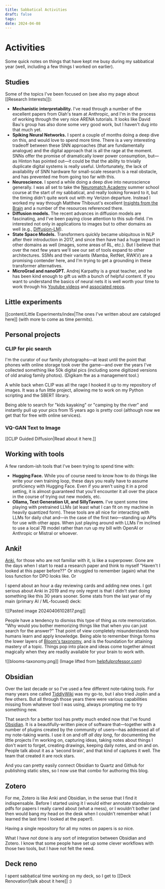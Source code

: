 ```yaml
---
title: Sabbatical Activities
draft: false
tags: 
date: 2024-04-08
---
```

# Activities
Some quick notes on things that have kept me busy during my sabbatical year (well, including a few things I worked on earlier).

## Studies

Some of the topics I've been focused on (see also my page about [[Research Interests]]):
- **Mechanistic interpretability.** I've read through a number of the excellent papers from Olah's team at Anthropic, and I'm in the process of working through the very nice ARENA tutorials. It looks like David Bau's group has also done some very good work, but I haven't dug into that much yet.
- **Spiking Neural Networks.** I spent a couple of months doing a deep dive on this, and would love to spend more time. There is a very interesting tradeoff between these SNN approaches (that are fundamentally analogue) and the digital approach that is all the rage at the moment. SNNs offer the promise of dramatically lower power consumption, but—as Hinton has pointed out—it could be that the ability to trivially duplicate digital systems is really useful. Unfortunately, the lack of availability of SNN hardware for small-scale research is a real obstacle, and has prevented me from going too far with this.
- **Neuroscience.** I spend a while doing a deep dive into neuroscience generally. I was all set to take the [Neuromatch Academy](https://neuromatch.io/neuroscience/) summer school course at the start of my sabbatical, and really looking forward to it, but the timing didn't quite work out with my Verizon departure. Instead I worked my way through Matthew Thiboust's excellent [Insights from the Brain](https://www.insightsfromthebrain.com/) and a number of the resources referenced there.
- **Diffusion models.** The recent advances in diffusion models are fascinating, and I've been paying close attention to this sub-field. I'm interested not only in applications to images but to other domains as well (e.g., [Diffusion-LM](https://arxiv.org/abs/2205.14217)).
- **State Space Models.** Transformers quickly became ubiquitous in NLP after their introduction in 2017, and since then have had a huge impact in other domains as well (images, some areas of RL, etc.). But I believe that over the next few years we'll see our set of tools expand to other architectures. SSMs and their variants (Mamba, RetNet, RWKV) are a promising contender here, and I'm trying to get a grounding in these transformer alternatives.
- **MicroGrad and nanoGPT.** Andrej Karpathy is a great teacher, and he has been kind enough to gift us with a bunch of helpful content. If you want to understand the basics of neural nets it is well worth your time to work through his [Youtube videos](https://www.youtube.com/@AndrejKarpathy/videos) and [associated repos](https://github.com/karpathy).

## Little experiments

[[content/Little Experiments/index|The ones I've written about are cataloged here]] (with more to come as time permits).

## Personal projects

### CLIP for pic search

I'm the curator of our family photographs—at least until the point that phones with online storage took over the game—and over the years I've collected something like 50k digital pics (including some digitized versions of old analog family photos). (Digikam ftw as a management tool.)

A while back when CLIP was all the rage I hooked it up to my repository of images. It was a fun little project, allowing me to work on my Python scripting and the SBERT library.

Being able to search for "kids kayaking" or "camping by the river" and instantly pull up your pics from 15 years ago is pretty cool (although now we get that for free with online services).

### VQ-GAN Text to Image

[[CLIP Guided Diffusion|Read about it here.]]

## Working with tools

A few random-ish tools that I've been trying to spend time with:
- **Hugging Face.** While you of course need to know how to do things like write your own training loop, these days you really have to assume proficiency with Hugging Face. Even if you aren't using it in a prod setting, it is almost guaranteed that you'll encounter it all over the place in the course of trying out new models, etc.
- **Ollama, Text Generation UI, and SillyTavern.** I've spent some time playing with pretrained LLMs (at least what I can fit on my machine in heavily quantized form). These tools are all nice for interacting with LLMs for daily chat and—in the case of the first two—standing up APIs for use with other apps. When just playing around with LLMs I'm inclined to use a local 7B model rather than run up my bill with OpenAI or Anthropic or Mistral or whoever.

## Anki!
[Anki](https://apps.ankiweb.net/), for those who are not familiar with it, is like a superpower. Gone are the days when I start to read a research paper and think to myself "Haven't I looked at this paper before??" Or struggled to remember (again) what the loss function for DPO looks like. Or 

I spend about an hour a day reviewing cards and adding new ones. I got serious about Anki in 2019 and my only regret is that I didn't start doing something like this 30 years sooner. Some stats from the last year of my main (primary AI / ML-focused) deck:


![[Pasted image 20240406102817.png]]

People have a tendency to dismiss this type of thing as rote memorization. "Why would you bother memorizing things like that when you can just search for the answer?" That point of view completely misunderstands how humans learn and apply knowledge. Being able to remember things forms the lower layers of [Bloom's taxonomy](https://en.wikipedia.org/wiki/Bloom's_taxonomy), and is the foundation for attaining mastery of a topic. Things pop into place and ideas come together almost magically when they are readily available for your brain to work with.

![[blooms-taxonomy.png]]
(Image lifted from [helpfulprofessor.com](https://helpfulprofessor.com/levels-of-understanding/))

## Obsidian

Over the last decade or so I've used a few different note-taking tools. For many years one called [TiddlyWiki](https://tiddlywiki.com/) was my go-to, but I also tried Joplin and a few others. But all through those years there were various capabilities missing from whatever tool I was using, always prompting me to try something new.

That search for a better tool has pretty much ended now that I've found [Obsidian](https://obsidian.md/).  It is a beautifully-written piece of software that—together with a number of plugins created by the community of users—has addressed all of my note-taking wants. I use it on and off *all day long*, for documenting the little projects I'm working on, capturing ideas, taking notes about things I don't want to forget, creating drawings, keeping daily notes, and on and on. People talk about it as a 'second brain', and that kind of captures it well. The team that created it are rock stars.

And you can pretty easily connect Obsidian to Quartz and Github for publishing static sites, so I now use that combo for authoring this blog.

## Zotero

For me, Zotero is like Anki and Obsidian, in the sense that I find it indispensable. Before I started using it I would either annotate standalone pdfs for papers I really cared about (what a mess), or I wouldn't bother (and then would bang my head on the desk when I couldn't remember what I learned the last time I looked at the paper!).

Having a single repository for all my notes on papers is *so* nice.

What I have *not* done is any sort of integration between Obsidian and Zotero. I know that some people have set up some clever workflows with those two tools, but I have not felt the need.

## Deck reno

I spent sabbatical time working on my deck, so I get to [[Deck Renovation!|talk about it here]] :)
